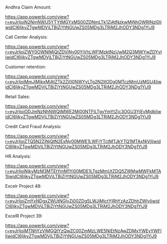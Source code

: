 
Andhra Claim Amount:

https://app.powerbi.com/view?r=eyJrIjoiN2NmNWU5YTYtMGYxMS00ZDNmLTk1ZjAtNzkwMjNhOWRlNzI0IiwidCI6IjkyZTgwMDVjLTBjZjYtNGUwZS05MDg3LTRjM2JhODY3NDg1YiJ9

Call Center Analysis:

https://app.powerbi.com/view?r=eyJrIjoiZWY0OWNlMjQtZDViNy00YjVhLWFlMzktNzUwM2Q3MWYwZDYyIiwidCI6IjkyZTgwMDVjLTBjZjYtNGUwZS05MDg3LTRjM2JhODY3NDg1YiJ9

Customer retention:

https://app.powerbi.com/view?r=eyJrIjoiMmJjMjkxMjAtZTk2Zi00NWYyLTg2N2ItODg0MTczMmUzMGU4IiwidCI6IjkyZTgwMDVjLTBjZjYtNGUwZS05MDg3LTRjM2JhODY3NDg1YiJ9

Retail Sales:

https://app.powerbi.com/view?r=eyJrIjoiODJmNzNhNWQtMWE2Mi00NTFlLTgyYmYtZjc3OGU3YjEyMjdkIiwidCI6IjkyZTgwMDVjLTBjZjYtNGUwZS05MDg3LTRjM2JhODY3NDg1YiJ9

Credit Card Fraud Analysis:

https://app.powerbi.com/view?r=eyJrIjoiZTQ5N2ZiNjQtN2ExNy00MWE1LWFjYTctMTJkYTQ1MTAxNjVjIiwidCI6IjkyZTgwMDVjLTBjZjYtNGUwZS05MDg3LTRjM2JhODY3NDg1YiJ9

HR Analysis:

https://app.powerbi.com/view?r=eyJrIjoiNjkyMzM3MTEtYmM1Yi00MDE1LTgzMmUtZDQ5ZWMwMWFkMTA1IiwidCI6IjkyZTgwMDVjLTBjZjYtNGUwZS05MDg3LTRjM2JhODY3NDg1YiJ9

Excelr Project 48:

https://app.powerbi.com/view?r=eyJrIjoiZmYxNDgxZWUtNGIyZi00ZDg5LWJiMjctYjRhYzAzZDhhZWIyIiwidCI6IjkyZTgwMDVjLTBjZjYtNGUwZS05MDg3LTRjM2JhODY3NDg1YiJ9

ExcelR Project 39:

https://app.powerbi.com/view?r=eyJrIjoiMTNhYzVjMGQtYzQwZC00ZmMzLWE5NjEtNzAwZDMxYWEyYWFlIiwidCI6IjkyZTgwMDVjLTBjZjYtNGUwZS05MDg3LTRjM2JhODY3NDg1YiJ9



